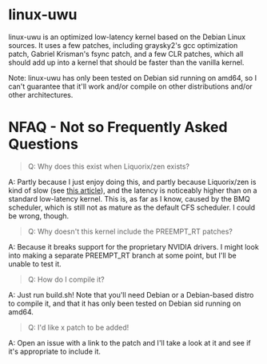 # linux-uwu

linux-uwu is an optimized low-latency kernel based on the Debian Linux sources. It uses a few patches, including graysky2's gcc optimization patch, Gabriel Krisman's fsync patch, and a few CLR patches, which all should add up into a kernel that should be faster than the vanilla kernel.

Note: linux-uwu has only been tested on Debian sid running on amd64, so I can't guarantee that it'll work and/or compile on other distributions and/or other architectures.

# NFAQ - Not so Frequently Asked Questions

> Q: Why does this exist when Liquorix/zen exists?

A: Partly because I just enjoy doing this, and partly because Liquorix/zen is kind of slow (see [this article](https://www.phoronix.com/scan.php?page=article&item=radeon-gaming-liquorix54)), and the latency is noticeably higher than on a standard low-latency kernel. This is, as far as I know, caused by the BMQ scheduler, which is still not as mature as the default CFS scheduler. I could be wrong, though.

> Q: Why doesn't this kernel include the PREEMPT_RT patches?

A: Because it breaks support for the proprietary NVIDIA drivers. I might look into making a separate PREEMPT_RT branch at some point, but I'll be unable to test it.

> Q: How do I compile it?

A: Just run build.sh! Note that you'll need Debian or a Debian-based distro to compile it, and that it has only been tested on Debian sid running on amd64.

> Q: I'd like x patch to be added!

A: Open an issue with a link to the patch and I'll take a look at it and see if it's appropriate to include it.
